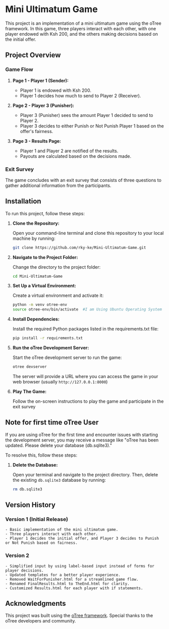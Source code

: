 # Mini Ultimatum Game

This project is an implementation of a mini ultimatum game using the oTree framework. In this game, three players interact with each other, with one player endowed with Ksh 200, and the others making decisions based on the initial offer.

## Project Overview

### Game Flow

1. **Page 1 - Player 1 (Sender):**
   - Player 1 is endowed with Ksh 200.
   - Player 1 decides how much to send to Player 2 (Receiver).

2. **Page 2 - Player 3 (Punisher):**
   - Player 3 (Punisher) sees the amount Player 1 decided to send to Player 2.
   - Player 3 decides to either Punish or Not Punish Player 1 based on the offer's fairness.

3. **Page 3 - Results Page:**
   - Player 1 and Player 2 are notified of the results.
   - Payouts are calculated based on the decisions made.

### Exit Survey

The game concludes with an exit survey that consists of three questions to gather additional information from the participants.

## Installation

To run this project, follow these steps:

1. **Clone the Repository:**

   Open your command-line terminal and clone this repository to your local machine by running:

   ```bash
   git clone https://github.com/rky-ke/Mini-Ultimatum-Game.git 
   
   ```

2. **Navigate to the Project Folder:**

   Change the directory to the project folder:

   ```bash
   cd Mini-Ultimatum-Game

   ```

3. **Set Up a Virtual Environment:**

   Create a virtual environment and activate it:

   ```bash
   python -m venv otree-env
   source otree-env/bin/activate  #I am Using Ubuntu Operating System

   ```

4. **Install Dependencies:**

   Install the required Python packages listed in the requirements.txt file:

   ```bash
   pip install -r requirements.txt

   ```

5. **Run the oTree Development Server:**

   Start the oTree development server to run the game:
   ```bash
   otree devserver

   ```
   The server will provide a URL where you can access the game in your web browser (usually `http://127.0.0.1:8000`)

6. **Play The Game:**

   Follow the on-screen instructions to play the game and participate in the exit survey

## Note for first time oTree User 

If you are using oTree for the first time and encounter issues with starting the development server, you may receive a message like "oTree has been updated. Please delete your database (db.sqlite3)." 

To resolve this, follow these steps:

   1. **Delete the Database:**

      Open your terminal and navigate to the project directory. Then, delete the existing `db.sqlite3` database by running:

      ```bash
      rm db.sqlite3

## Version History
### Version 1 (Initial Release)

    - Basic implementation of the mini ultimatum game.
    - Three players interact with each other.
    - Player 1 decides the initial offer, and Player 3 decides to Punish   or Not Punish based on fairness.

### Version 2

    - Simplified input by using label-based input instead of forms for player decisions.
    - Updated templates for a better player experience.
    - Removed WaitForPunisher.html for a streamlined game flow.
    - Renamed FinalResults.html to TheEnd.html for clarity.
    - Customized Results.html for each player with if statements.

## Acknowledgments

This project was built using the [oTree framework](https://www.otree.org/). Special thanks to the oTree developers and community.
   
